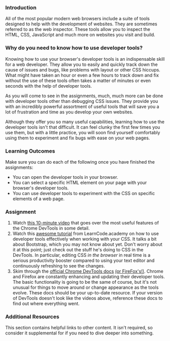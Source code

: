 ### Introduction

All of the most popular modern web browsers include a suite of tools designed to help
with the development of websites. They are sometimes referred to as the web
inspector. These tools allow you to inspect the HTML, CSS, JavaScript and much
more on websites you visit and build.

### Why do you need to know how to use developer tools?

Knowing how to use your browser's developer tools is an indispensable skill for a web
developer. They allow you to easily and quickly track down the cause of issues and
bugs, like problems with layout or other CSS hiccups. What might have taken an hour
or even a few hours to track down and fix without the use of these tools often takes
a matter of minutes or even seconds with the help of developer tools.

As you will come to see in the assignments, much, much more can be done with developer
tools other than debugging CSS issues. They provide you with an incredibly powerful
assortment of useful tools that will save you a lot of frustration and time as you
develop your own websites.

Although they offer you so many useful capabilities, learning how to use the
developer tools isn't that difficult. It can feel clunky the first few times you
use them, but with a little practice, you will soon find yourself comfortably
using them to experiment and fix bugs with ease on your web pages.

### Learning Outcomes
Make sure you can do each of the following once you have finished the assignments:

* You can open the developer tools in your browser.
* You can select a specific HTML element on your page with your browser's developer tools.
* You can use developer tools to experiment with the CSS on specific elements of a web page.

### Assignment
<div class="lesson-content__panel" markdown="1">

  1. Watch [this 10-minute video](https://www.youtube.com/watch?v=wcFnnxfA70g) that goes over the most useful features of the Chrome DevTools in some detail.
  2. Watch this [awesome tutorial](https://www.youtube.com/watch?v=Z3HGJsNLQ1E) from LearnCode.academy on how to use developer tools effectively when working with your CSS.  It talks a bit about Bootstrap, which you may not know about yet.  Don't worry about it at this point; just check out the stuff he's doing to CSS in the DevTools.  In particular, editing CSS *in the browser* in real time is a serious productivity booster compared to using your text editor and continuously refreshing to see the changes.
  3. Skim through the [official Chrome DevTools docs](https://developers.google.com/web/tools/chrome-devtools/) [(or FireFox's!)](https://developer.mozilla.org/en-US/docs/Tools). Chrome and Firefox are constantly enhancing and updating their developer tools.  The basic functionality is going to be the same of course, but it's not unusual for things to move around or change appearance as the tools evolve.  These docs should be your up-to-date resource.  If your version of DevTools doesn't look like the videos above, reference these docs to find out where everything went.

</div>

### Additional Resources
This section contains helpful links to other content. It isn't required, so consider it supplemental for if you need to dive deeper into something.
